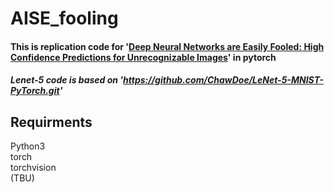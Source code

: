 # AISE_fooling

#### This is replication code for '[Deep Neural Networks are Easily Fooled: High Confidence Predictions for Unrecognizable Images](https://arxiv.org/pdf/1412.1897.pdf)' in pytorch

##### Lenet-5 code is based on 'https://github.com/ChawDoe/LeNet-5-MNIST-PyTorch.git'


## Requirments
Python3  
torch  
torchvision  
(TBU)
